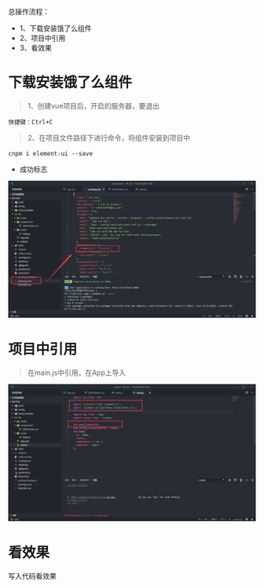 总操作流程：
- 1、下载安装饿了么组件
- 2、项目中引用
- 3、看效果
 
 # 下载安装饿了么组件
> 1、创建vue项目后，开启的服务器，要退出

```
快捷键：Ctrl+C
```

>2、在项目文件路径下进行命令，将组件安装到项目中

 ```
 cnpm i element-ui --save
 ```

 - 成功标志

![](image/6-1.png)


 # 项目中引用

 >在main.js中引用，在App上导入

 ![](image/6-2.png)

 # 看效果

 写入代码看效果